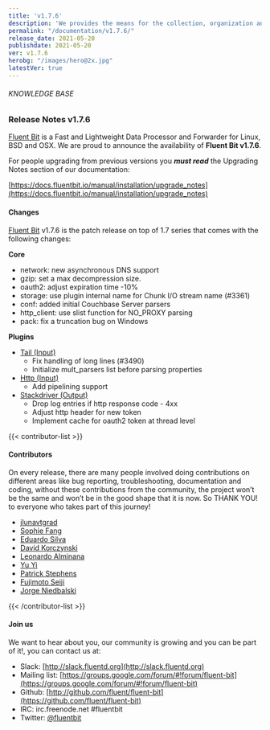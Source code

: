 ```yaml
---
title: 'v1.7.6'
description: 'We provides the means for the collection, organization and computerized retrieval of knowledgeand Lightweight Data Forwarder for Linux, BSD and OSX. We are proud to announce the availability of Fluent Bit v1.7.6.'
permalink: "/documentation/v1.7.6/"
release_date: 2021-05-20
publishdate: 2021-05-20
ver: v1.7.6
herobg: "/images/hero@2x.jpg"
latestVer: true
---
```


###### KNOWLEDGE BASE

### Release Notes v1.7.6

[Fluent Bit](https://fluentbit.io) is a Fast and Lightweight Data Processor and Forwarder for Linux, BSD and OSX. We are proud to announce the availability of **Fluent Bit v1.7.6**.

For people upgrading from previous versions you ***must read*** the Upgrading Notes section of our documentation:

[https://docs.fluentbit.io/manual/installation/upgrade_notes](https://docs.fluentbit.io/manual/installation/upgrade_notes)

#### Changes

<p><a href="https://fluentbit.io">Fluent Bit</a> v1.7.6 is the patch release on top of 1.7 series that comes with the following changes:</p>


**Core**

* network: new asynchronous DNS support
* gzip: set a max decompression size.
* oauth2: adjust expiration time -10%
* storage: use plugin internal name for Chunk I/O stream name (#3361)
* conf: added initial Couchbase Server parsers
* http_client: use slist function for NO_PROXY parsing
* pack: fix a truncation bug on Windows


**Plugins**

* [Tail (Input)](https://docs.fluentbit.io/manual/pipeline/inputs/tail/)
  * Fix handling of long lines (#3490)
  * Initialize mult_parsers list before parsing properties
* [Http (Input)](https://docs.fluentbit.io/manual/pipeline/inputs/http/)
  * Add pipelining support
* [Stackdriver (Output)](https://docs.fluentbit.io/manual/pipeline/outputs/stackdriver/)
  * Drop log entries if http response code - 4xx
  * Adjust http header for new token
  * Implement cache for oauth2 token at thread level


{{< contributor-list >}}

#### Contributors

On every release, there are many people involved doing contributions on different areas like bug reporting, troubleshooting, documentation and coding, without these contributions from the community, the project won’t be the same and won’t be in the good shape that it is now. So THANK YOU! to everyone who takes part of this journey!

* [jlunavtgrad](https://github.com/jlunavtgrad)
* [Sophie Fang](https://github.com/sophieyfang)
* [Eduardo Silva](https://github.com/edsiper)
* [David Korczynski](https://github.com/DavidKorczynski)
* [Leonardo Alminana](https://github.com/leonardo-albertovich)
* [Yu Yi](https://github.com/erain)
* [Patrick Stephens](https://github.com/patrick-stephens)
* [Fujimoto Seiji](https://github.com/fujimotos)
* [Jorge Niedbalski](https://github.com/niedbalski)

{{< /contributor-list >}}

#### Join us

We want to hear about you, our community is growing and you can be part of it!, you can contact us at:

* Slack: [http://slack.fluentd.org](http://slack.fluentd.org)
* Mailing list: [https://groups.google.com/forum/#!forum/fluent-bit](https://groups.google.com/forum/#!forum/fluent-bit)
* Github: [http://github.com/fluent/fluent-bit](https://github.com/fluent/fluent-bit)
* IRC: irc.freenode.net #fluentbit
* Twitter: [@fluentbit](https://twitter.com/fluentbit)